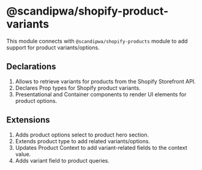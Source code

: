 # @scandipwa/shopify-product-variants

This module connects with `@scandipwa/shopify-products` module to add support for product variants/options.

## Declarations
1. Allows to retrieve variants for products from the Shopify Storefront API.
2. Declares Prop types for Shopify product variants.
3. Presentational and Container components to render UI elements for product options.

## Extensions
1. Adds product options select to product hero section.
2. Extends product type to add related variants/options.
3. Updates Product Context to add variant-related fields to the context value.
4. Adds variant field to product queries.
